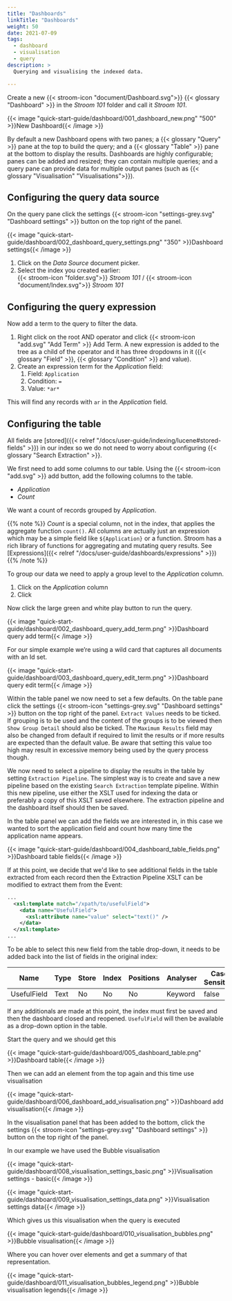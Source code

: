 ```yaml
---
title: "Dashboards"
linkTitle: "Dashboards"
weight: 50
date: 2021-07-09
tags: 
  - dashboard
  - visualisation
  - query
description: >
  Querying and visualising the indexed data.

---
```


Create a new {{< stroom-icon "document/Dashboard.svg">}} {{< glossary "Dashboard" >}} in the _Stroom 101_ folder and call it _Stroom 101_.

{{< image "quick-start-guide/dashboard/001_dashboard_new.png" "500" >}}New Dashboard{{< /image >}}

By default a new Dashboard opens with two panes; a {{< glossary "Query" >}} pane at the top to build the query; and a {{< glossary "Table" >}} pane at the bottom to display the results.
Dashboards are highly configurable; panes can be added and resized; they can contain multiple queries; and a query pane can provide data for multiple output panes (such as {{< glossary "Visualisation" "Visualisations">}}).


## Configuring the query data source

On the query pane click the settings {{< stroom-icon "settings-grey.svg" "Dashboard settings" >}} button on the top right of the panel.

{{< image "quick-start-guide/dashboard/002_dashboard_query_settings.png" "350" >}}Dashboard settings{{< /image >}}

1. Click on the _Data Source_ document picker.
1. Select the index you created earlier:  
   {{< stroom-icon "folder.svg">}} _Stroom 101_ / {{< stroom-icon "document/Index.svg">}} _Stroom 101_


## Configuring the query expression

Now add a term to the query to filter the data.

1. Right click on the root AND operator and click {{< stroom-icon "add.svg" "Add Term" >}} Add Term.
  A new expression is added to the tree as a child of the operator and it has three dropdowns in it ({{< glossary "Field" >}}, {{< glossary "Condition" >}} and value).
1. Create an expression term for the _Application_ field:
    1. Field: `Application`
    1. Condition: `=`
    1. Value: `*ar*`

This will find any records with `ar` in the _Application_ field.


## Configuring the table

All fields are [stored]({{< relref "/docs/user-guide/indexing/lucene#stored-fields" >}}) in our index so we do not need to worry about configuring {{< glossary "Search Extraction" >}}.

We first need to add some columns to our table.
Using the {{< stroom-icon "add.svg" >}} add button, add the following columns to the table.

* _Application_
* _Count_

We want a count of records grouped by _Application_.

{{% note %}}
_Count_ is a special column, not in the index, that applies the aggregate function `count()`.
All columns are actually just an expression which may be a simple field like `${Application}` or a function.
Stroom has a rich library of functions for aggregating and mutating query results.
See [Expressions]({{< relref "/docs/user-guide/dashboards/expressions" >}})
{{% /note %}}

To group our data we need to apply a group level to the _Application_ column.

1. Click on the _Application_ column
1. Click 











Now click the large green and white play button to run the query.

{{< image "quick-start-guide/dashboard/002_dashboard_query_add_term.png" >}}Dashboard query add term{{< /image >}}

For our simple example we’re using a wild card that captures all documents with an Id set.

{{< image "quick-start-guide/dashboard/003_dashboard_query_edit_term.png" >}}Dashboard query edit term{{< /image >}}

Within the table panel we now need to set a few defaults.  On the table pane click the settings {{< stroom-icon "settings-grey.svg" "Dashboard settings" >}}
 button on the top right of the panel.  `Extract Values` needs to be ticked.  If grouping is to be used and the content of the groups is to be viewed then `Show Group Detail` should also be ticked.  The `Maximum Results` field may also be changed from default if required to limit the results or if more results are expected than the default value.  Be aware that setting this value too high may result in excessive memory being used by the query process though.

We now need to select a pipeline to display the results in the table by setting `Extraction Pipeline`.  The simplest way is to create and save a new pipeline based on the existing `Search Extraction` template pipeline.  Within this new pipeline, use either the XSLT used for indexing the data or preferably a copy of this XSLT saved elsewhere.  The extraction pipeline and the dashboard itself should then be saved.

In the table panel we can add the fields we are interested in, in this case we wanted to sort the application field and count how many time the application name appears.

{{< image "quick-start-guide/dashboard/004_dashboard_table_fields.png" >}}Dashboard table fields{{< /image >}}

If at this point, we decide that we'd like to see additional fields in the table extracted from each record then the Extraction Pipeline XSLT can be modified to extract them from the Event:

```xml
...
  <xsl:template match="/xpath/to/usefulField">
    <data name="UsefulField">
      <xsl:attribute name="value" select="text()" />
    </data>
  </xsl:template>
...
```

To be able to select this new field from the table drop-down, it needs to be added back into the list of fields in the original index:

| Name         | Type   | Store  | Index  | Positions  | Analyser       | Case Sensitive
| ----         | ----   | -----  | -----  | ---------  | --------       | --------------
| UsefulField  | Text   | No     | No     | No         | Keyword        | false

If any additionals are made at this point, the index must first be saved and then the dashboard closed and reopened. `UsefulField` will then be available as a drop-down option in the table.

Start the query and we should get this

{{< image "quick-start-guide/dashboard/005_dashboard_table.png" >}}Dashboard table{{< /image >}}

Then we can add an element from the top again and this time use visualisation

{{< image "quick-start-guide/dashboard/006_dashboard_add_visualisation.png" >}}Dashboard add visualisation{{< /image >}}

In the visualisation panel that has been added to the bottom, click the settings {{< stroom-icon "settings-grey.svg" "Dashboard settings" >}}
 button on the top right of the panel.

In our example we have used the Bubble visualisation

{{< image "quick-start-guide/dashboard/008_visualisation_settings_basic.png" >}}Visualisation settings - basic{{< /image >}}

{{< image "quick-start-guide/dashboard/009_visualisation_settings_data.png" >}}Visualisation settings data{{< /image >}}

Which gives us this visualisation when the query is executed

{{< image "quick-start-guide/dashboard/010_visualisation_bubbles.png" >}}Bubble visualisation{{< /image >}}

Where you can hover over elements and get a summary of that representation.

{{< image "quick-start-guide/dashboard/011_visualisation_bubbles_legend.png" >}}Bubble visualisation legends{{< /image >}}
